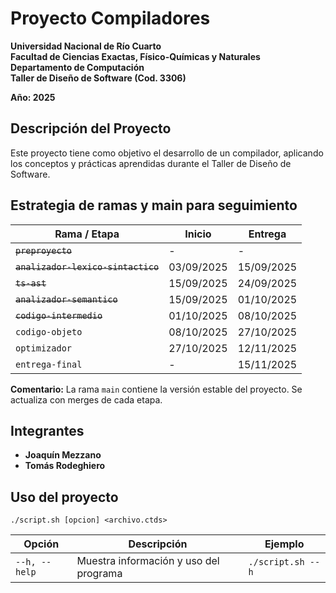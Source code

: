 # Proyecto Compiladores

**Universidad Nacional de Río Cuarto**  
**Facultad de Ciencias Exactas, Físico-Químicas y Naturales**  
**Departamento de Computación**  
**Taller de Diseño de Software (Cod. 3306)**

**Año: 2025**

## Descripción del Proyecto

Este proyecto tiene como objetivo el desarrollo de un compilador, aplicando los conceptos y prácticas aprendidas durante el Taller de Diseño de Software.

## Estrategia de ramas y main para seguimiento

| Rama / Etapa                       | Inicio     | Entrega    |
| ---------------------------------- | ---------- | ---------- |
| ~~`preproyecto`~~                  | -          | -          |
| ~~`analizador-lexico-sintactico`~~ | 03/09/2025 | 15/09/2025 |
| ~~`ts-ast`~~                       | 15/09/2025 | 24/09/2025 |
| ~~`analizador-semantico`~~         | 15/09/2025 | 01/10/2025 |
| ~~`codigo-intermedio`~~            | 01/10/2025 | 08/10/2025 |
| `codigo-objeto`                    | 08/10/2025 | 27/10/2025 |
| `optimizador`                      | 27/10/2025 | 12/11/2025 |
| `entrega-final`                    | -          | 15/11/2025 |

**Comentario:** La rama `main` contiene la versión estable del proyecto. Se actualiza con merges de cada etapa.

## Integrantes

- **Joaquín Mezzano**
- **Tomás Rodeghiero**

## Uso del proyecto
    ./script.sh [opcion] <archivo.ctds>

| Opción        | Descripción                            | Ejemplo           |
| ------------- | -------------------------------------- | ----------------- |
| `--h, --help` | Muestra información y uso del programa | `./script.sh --h` |
